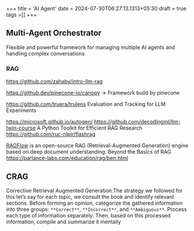 +++
title = 'AI Agent'
date = 2024-07-30T06:27:13.1313+05:30
draft = true
tags =[]
+++ 

## Multi-Agent Orchestrator
Flexible and powerful framework for managing multiple AI agents and handling complex conversations



### RAG


https://github.com/zahaby/intro-llm-rag

https://github.dev/pinecone-io/canopy -> Framework build by pinecone 

https://github.com/truera/trulens Evaluation and Tracking for LLM Experiments

https://microsoft.github.io/autogen/
https://github.com/decodingml/llm-twin-course 
A Python Toolkit for Efficient RAG Research https://github.com/ruc-nlpir/flashrag 

[RAGFlow](https://ragflow.io/) is an open-source RAG (Retrieval-Augmented Generation) engine based on deep document understanding.
 Beyond the Basics of RAG
https://parlance-labs.com/education/rag/ben.html

##  CRAG

Corrective Retrieval Augmented Generation.The strategy we followed for this let’s say for each topic, we consult the book and identify relevant sections. Before forming an opinion, categorize the gathered information into three groups: `**Correct**`, `**Incorrect**`, and `**Ambiguous**`. Process each type of information separately. Then, based on this processed information, compile and summarize it mentally